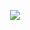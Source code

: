 <p align="center">
  <a href="#">
    <img src="https://github-readme-stats-one-bice.vercel.app/api?username=czyzby&show_icons=true&include_all_commits=true&count_private=true&role=OWNER,COLLABORATOR&bg_color=45,36b2c9,e197ef&title_color=fff&text_color=fff&icon_color=fff&show_icons=true&custom_title=GitHub%20Statistics&hide=contribs" />
  </a>
</p>
